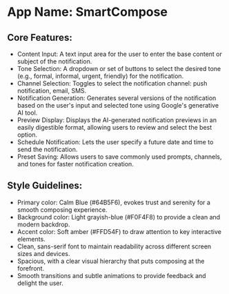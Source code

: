 # **App Name**: SmartCompose

## Core Features:

- Content Input: A text input area for the user to enter the base content or subject of the notification.
- Tone Selection: A dropdown or set of buttons to select the desired tone (e.g., formal, informal, urgent, friendly) for the notification.
- Channel Selection: Toggles to select the notification channel: push notification, email, SMS.
- Notification Generation: Generates several versions of the notification based on the user's input and selected tone using Google's generative AI tool.
- Preview Display: Displays the AI-generated notification previews in an easily digestible format, allowing users to review and select the best option.
- Schedule Notification: Lets the user specify a future date and time to send the notification.
- Preset Saving: Allows users to save commonly used prompts, channels, and tones for faster notification creation.

## Style Guidelines:

- Primary color: Calm Blue (#64B5F6), evokes trust and serenity for a smooth composing experience.
- Background color: Light grayish-blue (#F0F4F8) to provide a clean and modern backdrop.
- Accent color: Soft amber (#FFD54F) to draw attention to key interactive elements.
- Clean, sans-serif font to maintain readability across different screen sizes and devices.
- Spacious, with a clear visual hierarchy that puts composing at the forefront.
- Smooth transitions and subtle animations to provide feedback and delight the user.